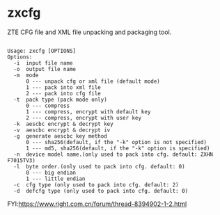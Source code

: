 # zxcfg
ZTE CFG file and XML file unpacking and packaging tool.

<pre><code>
Usage: zxcfg [OPTIONS]
Options:
  -i  input file name
  -o  output file name
  -m  mode
      0 --- unpack cfg or xml file (default mode)
      1 --- pack into xml file
      2 --- pack into cfg file
  -t  pack type (pack mode only)
      0 --- compress
      1 --- compress, encrypt with default key
      2 --- compress, encrypt with user key
  -k  aescbc encrypt & decrypt key
  -v  aescbc encrypt & decrypt iv
  -g  generate aescbc key method
      0 --- sha256(default, if the "-k" option is not specified)
      1 --- md5, sha256(default, if the "-k" option is specified)
  -n  device model name.(only used to pack into cfg. default: ZXHN F7015TV3)
  -l  byte order.(only used to pack into cfg. default: 0)
      0 --- big endian
      1 --- little endian
  -c  cfg type (only used to pack into cfg. default: 2)
  -d  defcfg type (only used to pack into cfg. default: 0)
</code></pre>
FYI:https://www.right.com.cn/forum/thread-8394902-1-2.html

